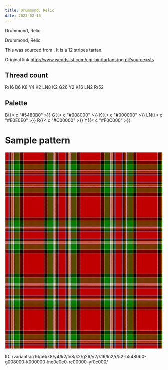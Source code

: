 ```yaml
---
title: Drummond, Relic
date: 2023-02-15
---
```

Drummond, Relic

Drummond, Relic

This was sourced from <no value>.  It is a 12 stripes tartan.

Original link http://www.weddslist.com/cgi-bin/tartans/pg.pl?source=sts

## Thread count
R/16 B6 K8 Y4 K2 LN8 K2 G26 Y2 K16 LN2 R/52

## Palette
B{{< c "#5480B0" >}} G{{< c "#008000" >}} K{{< c "#000000" >}} LN{{< c "#E0E0E0" >}} R{{< c "#C00000" >}} Y{{< c "#F0C000" >}}

# Sample pattern

![Tartan detail](tartan.png "R/16 B6 K8 Y4 K2 LN8 K2 G26 Y2 K16 LN2 R/52 tartan")

ID: /variants/r/16/b6/k8/y4/k2/ln8/k2/g26/y2/k16/ln2/r/52-b5480b0-g008000-k000000-lne0e0e0-rc00000-yf0c000/